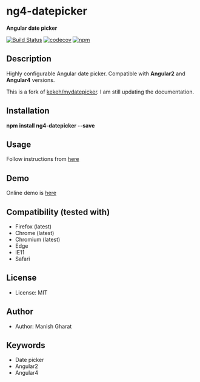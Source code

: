 # ng4-datepicker

**Angular date picker**

[![Build Status](https://travis-ci.org/kekeh/mydatepicker.svg?branch=master)](https://travis-ci.org/kekeh/mydatepicker)
[![codecov](https://codecov.io/gh/kekeh/mydatepicker/branch/master/graph/badge.svg)](https://codecov.io/gh/kekeh/mydatepicker)
[![npm](https://img.shields.io/npm/v/mydatepicker.svg?maxAge=2592000?style=flat-square)](https://www.npmjs.com/package/ng4-datepicker)

## Description
Highly configurable Angular date picker. Compatible with __Angular2__ and __Angular4__ versions.

This is a fork of [kekeh/mydatepicker](https://github.com/kekeh/mydatepicker). I am still updating the documentation.

## Installation

__npm install ng4-datepicker --save__

## Usage

Follow instructions from [here](https://github.com/Manish2005/ng4-datepicker/blob/master/README.md)

## Demo
Online demo is [here](http://kekeh.github.io/mydatepicker)

## Compatibility (tested with)
* Firefox (latest)
* Chrome (latest)
* Chromium (latest)
* Edge
* IE11
* Safari

## License
* License: MIT

## Author
* Author: Manish Gharat

## Keywords
* Date picker
* Angular2
* Angular4

